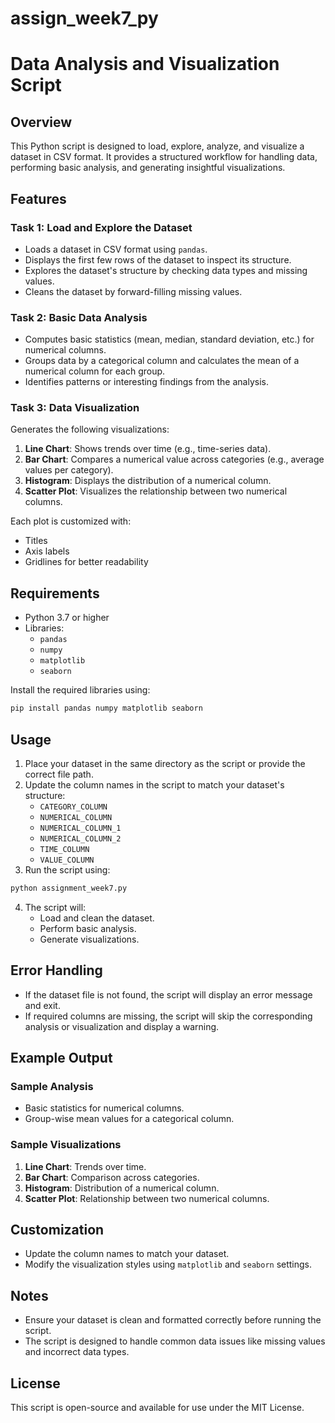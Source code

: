 # assign_week7_py

# Data Analysis and Visualization Script

## Overview
This Python script is designed to load, explore, analyze, and visualize a dataset in CSV format. It provides a structured workflow for handling data, performing basic analysis, and generating insightful visualizations.

## Features
### Task 1: Load and Explore the Dataset
- Loads a dataset in CSV format using `pandas`.
- Displays the first few rows of the dataset to inspect its structure.
- Explores the dataset's structure by checking data types and missing values.
- Cleans the dataset by forward-filling missing values.

### Task 2: Basic Data Analysis
- Computes basic statistics (mean, median, standard deviation, etc.) for numerical columns.
- Groups data by a categorical column and calculates the mean of a numerical column for each group.
- Identifies patterns or interesting findings from the analysis.

### Task 3: Data Visualization
Generates the following visualizations:
1. **Line Chart**: Shows trends over time (e.g., time-series data).
2. **Bar Chart**: Compares a numerical value across categories (e.g., average values per category).
3. **Histogram**: Displays the distribution of a numerical column.
4. **Scatter Plot**: Visualizes the relationship between two numerical columns.

Each plot is customized with:
- Titles
- Axis labels
- Gridlines for better readability

## Requirements
- Python 3.7 or higher
- Libraries:
  - `pandas`
  - `numpy`
  - `matplotlib`
  - `seaborn`

Install the required libraries using:
```bash
pip install pandas numpy matplotlib seaborn
```

## Usage
1. Place your dataset in the same directory as the script or provide the correct file path.
2. Update the column names in the script to match your dataset's structure:
   - `CATEGORY_COLUMN`
   - `NUMERICAL_COLUMN`
   - `NUMERICAL_COLUMN_1`
   - `NUMERICAL_COLUMN_2`
   - `TIME_COLUMN`
   - `VALUE_COLUMN`
3. Run the script using:
```bash
python assignment_week7.py
```
4. The script will:
   - Load and clean the dataset.
   - Perform basic analysis.
   - Generate visualizations.

## Error Handling
- If the dataset file is not found, the script will display an error message and exit.
- If required columns are missing, the script will skip the corresponding analysis or visualization and display a warning.

## Example Output
### Sample Analysis
- Basic statistics for numerical columns.
- Group-wise mean values for a categorical column.

### Sample Visualizations
1. **Line Chart**: Trends over time.
2. **Bar Chart**: Comparison across categories.
3. **Histogram**: Distribution of a numerical column.
4. **Scatter Plot**: Relationship between two numerical columns.

## Customization
- Update the column names to match your dataset.
- Modify the visualization styles using `matplotlib` and `seaborn` settings.

## Notes
- Ensure your dataset is clean and formatted correctly before running the script.
- The script is designed to handle common data issues like missing values and incorrect data types.

## License
This script is open-source and available for use under the MIT License.
